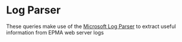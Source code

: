 # Log Parser

These queries make use of the [Microsoft Log Parser](https://www.microsoft.com/technet/scriptcenter/tools/logparser/default.mspx) to extract useful information from EPMA web server logs
